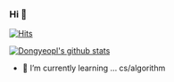 ### Hi 👋
[![Hits](https://hits.seeyoufarm.com/api/count/incr/badge.svg?url=https%3A%2F%2Fgithub.com%2Fdongyeopca%2Fhit-counter&count_bg=%2379C83D&title_bg=%23555555&icon=&icon_color=%23E7E7E7&title=hits&edge_flat=false)](https://github.com/dongyeopca)

<!-- [![Solved.ac프로필](http://mazassumnida.wtf/api/v2/generate_badge?boj=ckehdduq95)](https://solved.ac/ckehdduq95)<br> -->
[![Dongyeopl's github stats](https://github-readme-stats.vercel.app/api?username=dongyeopca)](https://github.com/anuraghazra/github-readme-stats)
- 🌱 I’m currently learning ... cs/algorithm
